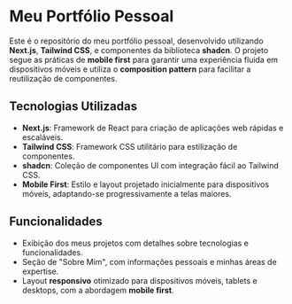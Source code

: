 # Meu Portfólio Pessoal

Este é o repositório do meu portfólio pessoal, desenvolvido utilizando **Next.js**, **Tailwind CSS**, e componentes da biblioteca **shadcn**. O projeto segue as práticas de **mobile first** para garantir uma experiência fluida em dispositivos móveis e utiliza o **composition pattern** para facilitar a reutilização de componentes.

## Tecnologias Utilizadas

- **Next.js**: Framework de React para criação de aplicações web rápidas e escaláveis.
- **Tailwind CSS**: Framework CSS utilitário para estilização de componentes.
- **shadcn**: Coleção de componentes UI com integração fácil ao Tailwind CSS.
- **Mobile First**: Estilo e layout projetado inicialmente para dispositivos móveis, adaptando-se progressivamente a telas maiores.

## Funcionalidades

- Exibição dos meus projetos com detalhes sobre tecnologias e funcionalidades.
- Seção de "Sobre Mim", com informações pessoais e minhas áreas de expertise.
- Layout **responsivo** otimizado para dispositivos móveis, tablets e desktops, com a abordagem **mobile first**.